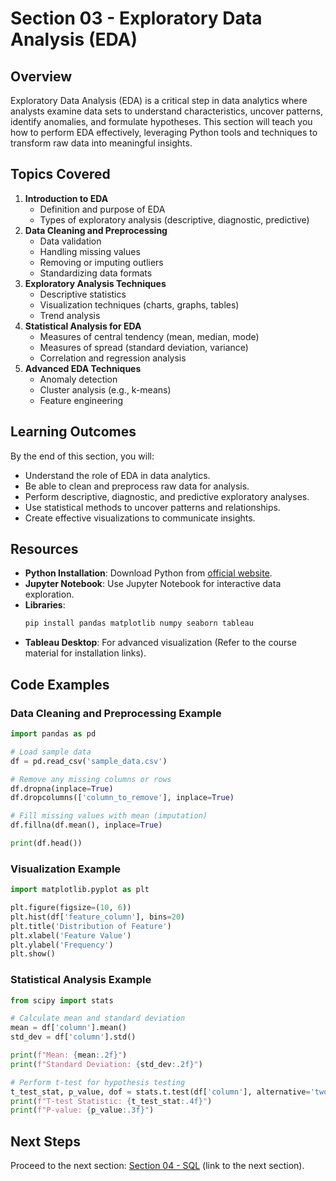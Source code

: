 # Section 03 - Exploratory Data Analysis (EDA)

## Overview
Exploratory Data Analysis (EDA) is a critical step in data analytics where analysts examine data sets to understand characteristics, uncover patterns, identify anomalies, and formulate hypotheses. This section will teach you how to perform EDA effectively, leveraging Python tools and techniques to transform raw data into meaningful insights.

## Topics Covered
1. **Introduction to EDA**
   - Definition and purpose of EDA
   - Types of exploratory analysis (descriptive, diagnostic, predictive)
2. **Data Cleaning and Preprocessing**
   - Data validation
   - Handling missing values
   - Removing or imputing outliers
   - Standardizing data formats
3. **Exploratory Analysis Techniques**
   - Descriptive statistics
   - Visualization techniques (charts, graphs, tables)
   - Trend analysis
4. **Statistical Analysis for EDA**
   - Measures of central tendency (mean, median, mode)
   - Measures of spread (standard deviation, variance)
   - Correlation and regression analysis
5. **Advanced EDA Techniques**
   - Anomaly detection
   - Cluster analysis (e.g., k-means)
   - Feature engineering

## Learning Outcomes
By the end of this section, you will:
- Understand the role of EDA in data analytics.
- Be able to clean and preprocess raw data for analysis.
- Perform descriptive, diagnostic, and predictive exploratory analyses.
- Use statistical methods to uncover patterns and relationships.
- Create effective visualizations to communicate insights.

## Resources
- **Python Installation**: Download Python from [official website](https://www.python.org/).
- **Jupyter Notebook**: Use Jupyter Notebook for interactive data exploration.
- **Libraries**:
  ```bash
  pip install pandas matplotlib numpy seaborn tableau
  ```
- **Tableau Desktop**: For advanced visualization (Refer to the course material for installation links).

## Code Examples

### Data Cleaning and Preprocessing Example
```python
import pandas as pd

# Load sample data
df = pd.read_csv('sample_data.csv')

# Remove any missing columns or rows
df.dropna(inplace=True)
df.dropcolumns(['column_to_remove'], inplace=True)

# Fill missing values with mean (imputation)
df.fillna(df.mean(), inplace=True)

print(df.head())
```

### Visualization Example
```python
import matplotlib.pyplot as plt

plt.figure(figsize=(10, 6))
plt.hist(df['feature_column'], bins=20)
plt.title('Distribution of Feature')
plt.xlabel('Feature Value')
plt.ylabel('Frequency')
plt.show()
```

### Statistical Analysis Example
```python
from scipy import stats

# Calculate mean and standard deviation
mean = df['column'].mean()
std_dev = df['column'].std()

print(f"Mean: {mean:.2f}")
print(f"Standard Deviation: {std_dev:.2f}")

# Perform t-test for hypothesis testing
t_test_stat, p_value, dof = stats.t.test(df['column'], alternative='two-tailed')
print(f"T-test Statistic: {t_test_stat:.4f}")
print(f"P-value: {p_value:.3f}")
```

## Next Steps
Proceed to the next section: [Section 04 - SQL](./Section%2004%20-%20SQL) (link to the next section).